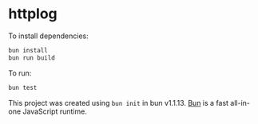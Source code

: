 # httplog

To install dependencies:

```bash
bun install
bun run build
```

To run:

```bash
bun test
```

This project was created using `bun init` in bun v1.1.13. [Bun](https://bun.sh) is a fast all-in-one JavaScript runtime.

